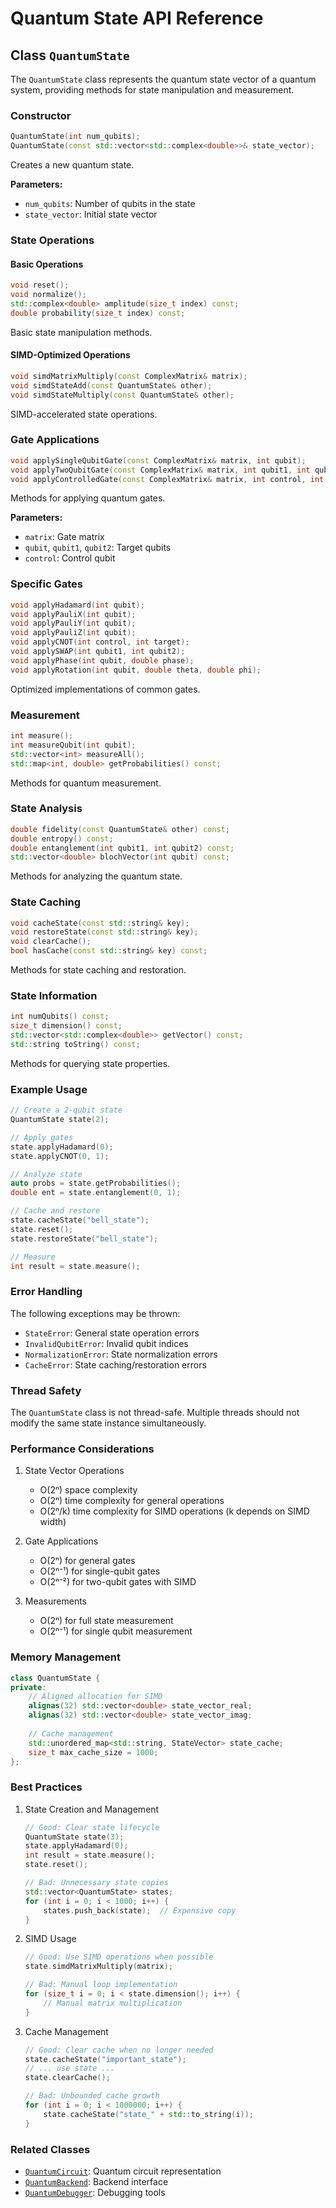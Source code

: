 # Quantum State API Reference

## Class `QuantumState`

The `QuantumState` class represents the quantum state vector of a quantum system, providing methods for state manipulation and measurement.

### Constructor

```cpp
QuantumState(int num_qubits);
QuantumState(const std::vector<std::complex<double>>& state_vector);
```

Creates a new quantum state.

**Parameters:**
- `num_qubits`: Number of qubits in the state
- `state_vector`: Initial state vector

### State Operations

#### Basic Operations

```cpp
void reset();
void normalize();
std::complex<double> amplitude(size_t index) const;
double probability(size_t index) const;
```

Basic state manipulation methods.

#### SIMD-Optimized Operations

```cpp
void simdMatrixMultiply(const ComplexMatrix& matrix);
void simdStateAdd(const QuantumState& other);
void simdStateMultiply(const QuantumState& other);
```

SIMD-accelerated state operations.

### Gate Applications

```cpp
void applySingleQubitGate(const ComplexMatrix& matrix, int qubit);
void applyTwoQubitGate(const ComplexMatrix& matrix, int qubit1, int qubit2);
void applyControlledGate(const ComplexMatrix& matrix, int control, int target);
```

Methods for applying quantum gates.

**Parameters:**
- `matrix`: Gate matrix
- `qubit`, `qubit1`, `qubit2`: Target qubits
- `control`: Control qubit

### Specific Gates

```cpp
void applyHadamard(int qubit);
void applyPauliX(int qubit);
void applyPauliY(int qubit);
void applyPauliZ(int qubit);
void applyCNOT(int control, int target);
void applySWAP(int qubit1, int qubit2);
void applyPhase(int qubit, double phase);
void applyRotation(int qubit, double theta, double phi);
```

Optimized implementations of common gates.

### Measurement

```cpp
int measure();
int measureQubit(int qubit);
std::vector<int> measureAll();
std::map<int, double> getProbabilities() const;
```

Methods for quantum measurement.

### State Analysis

```cpp
double fidelity(const QuantumState& other) const;
double entropy() const;
double entanglement(int qubit1, int qubit2) const;
std::vector<double> blochVector(int qubit) const;
```

Methods for analyzing the quantum state.

### State Caching

```cpp
void cacheState(const std::string& key);
void restoreState(const std::string& key);
void clearCache();
bool hasCache(const std::string& key) const;
```

Methods for state caching and restoration.

### State Information

```cpp
int numQubits() const;
size_t dimension() const;
std::vector<std::complex<double>> getVector() const;
std::string toString() const;
```

Methods for querying state properties.

### Example Usage

```cpp
// Create a 2-qubit state
QuantumState state(2);

// Apply gates
state.applyHadamard(0);
state.applyCNOT(0, 1);

// Analyze state
auto probs = state.getProbabilities();
double ent = state.entanglement(0, 1);

// Cache and restore
state.cacheState("bell_state");
state.reset();
state.restoreState("bell_state");

// Measure
int result = state.measure();
```

### Error Handling

The following exceptions may be thrown:

- `StateError`: General state operation errors
- `InvalidQubitError`: Invalid qubit indices
- `NormalizationError`: State normalization errors
- `CacheError`: State caching/restoration errors

### Thread Safety

The `QuantumState` class is not thread-safe. Multiple threads should not modify the same state instance simultaneously.

### Performance Considerations

1. State Vector Operations
   - O(2ⁿ) space complexity
   - O(2ⁿ) time complexity for general operations
   - O(2ⁿ/k) time complexity for SIMD operations (k depends on SIMD width)

2. Gate Applications
   - O(2ⁿ) for general gates
   - O(2ⁿ⁻¹) for single-qubit gates
   - O(2ⁿ⁻²) for two-qubit gates with SIMD

3. Measurements
   - O(2ⁿ) for full state measurement
   - O(2ⁿ⁻¹) for single qubit measurement

### Memory Management

```cpp
class QuantumState {
private:
    // Aligned allocation for SIMD
    alignas(32) std::vector<double> state_vector_real;
    alignas(32) std::vector<double> state_vector_imag;
    
    // Cache management
    std::unordered_map<std::string, StateVector> state_cache;
    size_t max_cache_size = 1000;
};
```

### Best Practices

1. State Creation and Management
   ```cpp
   // Good: Clear state lifecycle
   QuantumState state(3);
   state.applyHadamard(0);
   int result = state.measure();
   state.reset();
   
   // Bad: Unnecessary state copies
   std::vector<QuantumState> states;
   for (int i = 0; i < 1000; i++) {
       states.push_back(state);  // Expensive copy
   }
   ```

2. SIMD Usage
   ```cpp
   // Good: Use SIMD operations when possible
   state.simdMatrixMultiply(matrix);
   
   // Bad: Manual loop implementation
   for (size_t i = 0; i < state.dimension(); i++) {
       // Manual matrix multiplication
   }
   ```

3. Cache Management
   ```cpp
   // Good: Clear cache when no longer needed
   state.cacheState("important_state");
   // ... use state ...
   state.clearCache();
   
   // Bad: Unbounded cache growth
   for (int i = 0; i < 1000000; i++) {
       state.cacheState("state_" + std::to_string(i));
   }
   ```

### Related Classes

- [`QuantumCircuit`](circuit.md): Quantum circuit representation
- [`QuantumBackend`](backend.md): Backend interface
- [`QuantumDebugger`](debugger.md): Debugging tools 